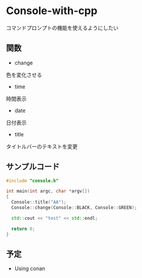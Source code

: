 # Console-with-cpp

コマンドプロンプトの機能を使えるようにしたい


## 関数

- change

色を変化させる

- time

時間表示

- date

日付表示

- title

タイトルバーのテキストを変更  

## サンプルコード

```cpp
#include "console.h"

int main(int argc, char *argv[])
{
  Console::title("AA");
  Console::change(Console::BLACK, Console::GREEN);

  std::cout << "test" << std::endl;

  return 0;
}
```

## 予定

- Using conan
